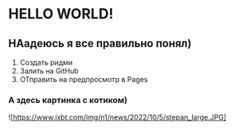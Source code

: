 # HELLO WORLD!

## НАадеюсь я все правильно понял)

1. Создать ридми
2. Залить на GitHub
3. ОТправить на предпросмотр в Pages


### А здесь картинка с котиком) 
![https://www.ixbt.com/img/n1/news/2022/10/5/stepan_large.JPG]